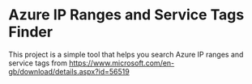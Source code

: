 # Azure IP Ranges and Service Tags Finder

This project is a simple tool that helps you search Azure IP ranges and service tags from https://www.microsoft.com/en-gb/download/details.aspx?id=56519
